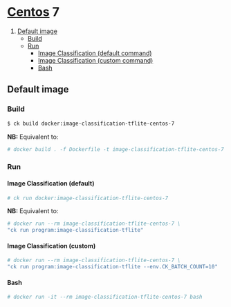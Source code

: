 # [Centos](https://hub.docker.com/_/centos/) 7

1. [Default image](#image_default)
    - [Build](#image_default_build)
    - [Run](#image_default_run)
        - [Image Classification (default command)](#image_default_run_default)
        - [Image Classification (custom command)](#image_default_run_custom)
        - [Bash](#image_default_run_bash)

<a name="image_default"></a>
## Default image

<a name="image_default_build"></a>
### Build
```bash
$ ck build docker:image-classification-tflite-centos-7
```
**NB:** Equivalent to:
```bash
# docker build . -f Dockerfile -t image-classification-tflite-centos-7
```

<a name="image_default_run"></a>
### Run

<a name="image_default_run_default"></a>
#### Image Classification (default)
```bash
# ck run docker:image-classification-tflite-centos-7
```
**NB:** Equivalent to:
```bash
# docker run --rm image-classification-tflite-centos-7 \
"ck run program:image-classification-tflite"
```

<a name="image_default_run_custom"></a>
#### Image Classification (custom)
```bash
# docker run --rm image-classification-tflite-centos-7 \
"ck run program:image-classification-tflite --env.CK_BATCH_COUNT=10"
```

<a name="image_default_run_bash"></a>
#### Bash
```bash
# docker run -it --rm image-classification-tflite-centos-7 bash
```
